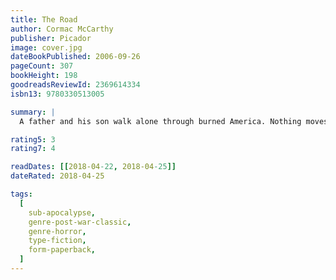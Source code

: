 ```yaml
---
title: The Road
author: Cormac McCarthy
publisher: Picador
image: cover.jpg
dateBookPublished: 2006-09-26
pageCount: 307
bookHeight: 198
goodreadsReviewId: 2369614334
isbn13: 9780330513005

summary: |
  A father and his son walk alone through burned America. Nothing moves in the ravaged landscape save the ash on the wind. It is cold enough to crack stones, and when the snow falls it is gray. The sky is dark. Their destination is the coast, although they don’t know what, if anything, awaits them there. They have nothing; just a pistol to defend themselves against the lawless bands that stalk the road, the clothes they are wearing, a cart of scavenged food—and each other.

rating5: 3
rating7: 4

readDates: [[2018-04-22, 2018-04-25]]
dateRated: 2018-04-25

tags:
  [
    sub-apocalypse,
    genre-post-war-classic,
    genre-horror,
    type-fiction,
    form-paperback,
  ]
---
```

